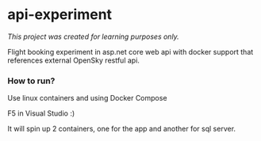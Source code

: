 # api-experiment

*This project was created for learning purposes only.*

Flight booking experiment in asp.net core web api with docker support that references external OpenSky restful api. 

### How to run?

Use linux containers and using Docker Compose

F5 in Visual Studio :)

It will spin up 2 containers, one for the app and another for sql server.